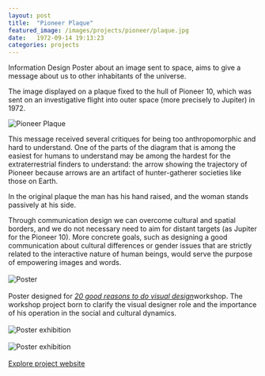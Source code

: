 ```yaml
---
layout: post
title:  "Pioneer Plaque"
featured_image: /images/projects/pioneer/plaque.jpg
date:   1972-09-14 19:13:23
categories: projects
---
```


Information Design Poster about an image sent to space, aims to give a message about us to other inhabitants of the universe.

The image displayed on a plaque fixed to the hull of Pioneer 10, which was sent on an investigative flight into outer space (more precisely to Jupiter) in 1972.

<img src="http://payload403.cargocollective.com/1/10/325579/10371245/placca_pioneer_1600_c.jpg" alt="Pioneer Plaque">

This message received several critiques for being too anthropomorphic and hard to understand.
One of the parts of the diagram that is among the easiest for humans to understand may be among the hardest for the extraterrestrial finders to understand: the arrow showing the trajectory of Pioneer because arrows are an artifact of hunter-gatherer societies like those on Earth.

In the original plaque the man has his hand raised, and the woman stands passively at his side.

Through communication design we can overcome cultural and spatial borders, and we do not necessary need to aim for distant targets (as Jupiter for the Pioneer 10). More concrete goals, such as designing a good communication about cultural differences or gender issues that are strictly related to the interactive nature of human beings, would serve the purpose of empowering images and words.
<br>
<br>
<img src="http://payload403.cargocollective.com/1/10/325579/10371245/BUONI_MOTIVI_finale2_1600_c.jpg" alt="Poster">
<br>
<br>
Poster designed for <i><a href="http://20buonimotivi.tumblr.com/" target="_blank"> 20 good reasons to do visual design</a></i>workshop. The workshop project born to clarify the visual designer role and the importance of his operation in the social and cultural dynamics.
<br>
<br>
<img src="http://payload403.cargocollective.com/1/10/325579/10371245/IUAV_poster_camplani_960.jpg" alt="Poster exhibition">
<br>
<br>
<img src="http://payload403.cargocollective.com/1/10/325579/10371245/65302_390774517690240_952004821_n_960.jpg" alt="Poster exhibition">
<br>
<br>
<a href="http://20buonimotivi.tumblr.com/" target="_blank" class="button">Explore project website</a>
